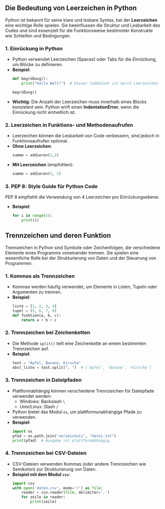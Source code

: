## Die Bedeutung von Leerzeichen in Python

Python ist bekannt für seine klare und lesbare Syntax, bei der **Leerzeichen** eine wichtige Rolle spielen. Sie beeinflussen die Struktur und Lesbarkeit des Codes und sind essenziell für die Funktionsweise bestimmter Konstrukte wie Schleifen und Bedingungen.

### 1. Einrückung in Python
- Python verwendet Leerzeichen (Spaces) oder Tabs für die Einrückung, um Blöcke zu definieren.
- **Beispiel**:
  ```python
  def begrüßung():
      print("Hallo Welt!")  # Dieser Codeblock ist durch Leerzeichen eingerückt

  begrüßung()
  ```
- **Wichtig**: Die Anzahl der Leerzeichen muss innerhalb eines Blocks konsistent sein. Python wirft einen **IndentationError**, wenn die Einrückung nicht einheitlich ist.

### 2. Leerzeichen in Funktions- und Methodenaufrufen
- Leerzeichen können die Lesbarkeit von Code verbessern, sind jedoch in Funktionsaufrufen optional.
- **Ohne Leerzeichen**:
  ```python
  summe = addieren(1,2)
  ```
- **Mit Leerzeichen** (empfohlen):
  ```python
  summe = addieren(1, 2)
  ```

### 3. PEP 8: Style Guide für Python Code
PEP 8 empfiehlt die Verwendung von 4 Leerzeichen pro Einrückungsebene:
- **Beispiel**:
  ```python
  for i in range(5):
      print(i)
  ```

## Trennzeichen und deren Funktion

Trennzeichen in Python sind Symbole oder Zeichenfolgen, die verschiedene Elemente eines Programms voneinander trennen. Sie spielen eine wesentliche Rolle bei der Strukturierung von Daten und der Steuerung von Programmen.

### 1. Kommas als Trennzeichen
- Kommas werden häufig verwendet, um Elemente in Listen, Tupeln oder Argumenten zu trennen.
- **Beispiel**:
  ```python
  liste = [1, 2, 3, 4]
  tupel = (5, 6, 7, 8)
  def funktion(a, b, c):
      return a + b + c
  ```

### 2. Trennzeichen bei Zeichenketten
- Die Methode `split()` teilt eine Zeichenkette an einem bestimmten Trennzeichen auf.
- **Beispiel**:
  ```python
  text = "Apfel, Banane, Kirsche"
  obst_liste = text.split(", ")  # ['Apfel', 'Banane', 'Kirsche']
  ```

### 3. Trennzeichen in Dateipfaden
- Plattformabhängig können verschiedene Trennzeichen für Dateipfade verwendet werden:
  - Windows: Backslash `\`
  - Unix/Linux: Slash `/`
- Python bietet das Modul `os`, um plattformunabhängige Pfade zu verwenden.
- **Beispiel**:
  ```python
  import os
  pfad = os.path.join("verzeichnis", "datei.txt")
  print(pfad)  # Ausgabe ist plattformabhängig
  ```

### 4. Trennzeichen bei CSV-Dateien
- CSV-Dateien verwenden Kommas (oder andere Trennzeichen wie Semikolon) zur Strukturierung von Daten.
- **Beispiel mit dem Modul `csv`**:
  ```python
  import csv
  with open('daten.csv', mode='r') as file:
      reader = csv.reader(file, delimiter=',')
      for zeile in reader:
          print(zeile)
  ```
